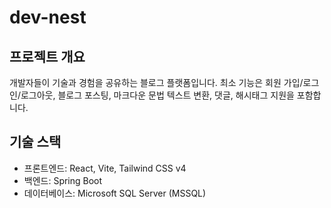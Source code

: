 # dev-nest

## 프로젝트 개요

개발자들이 기술과 경험을 공유하는 블로그 플랫폼입니다. 최소 기능은 회원 가입/로그인/로그아웃, 블로그 포스팅, 마크다운 문법 텍스트 변환, 댓글, 해시태그 지원을 포함합니다.

## 기술 스택

- 프론트엔드: React, Vite, Tailwind CSS v4
- 백엔드: Spring Boot
- 데이터베이스: Microsoft SQL Server (MSSQL)
